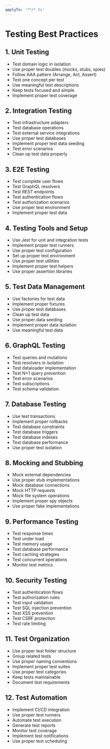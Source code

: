 ```yaml
---
applyTo: '**/*.ts'
---
```


# Testing Best Practices

## 1. Unit Testing

- Test domain logic in isolation
- Use proper test doubles (mocks, stubs, spies)
- Follow AAA pattern (Arrange, Act, Assert)
- Test one concept per test
- Use meaningful test descriptions
- Keep tests focused and simple
- Implement proper test coverage

## 2. Integration Testing

- Test infrastructure adapters
- Test database operations
- Test external service integrations
- Use proper test databases
- Implement proper test data seeding
- Test error scenarios
- Clean up test data properly

## 3. E2E Testing

- Test complete user flows
- Test GraphQL resolvers
- Test REST endpoints
- Test authentication flows
- Test authorization scenarios
- Use proper test environment
- Implement proper test data

## 4. Testing Tools and Setup

- Use Jest for unit and integration tests
- Implement proper test runners
- Use proper test configuration
- Set up proper test environment
- Use proper test utilities
- Implement proper test helpers
- Use proper assertion libraries

## 5. Test Data Management

- Use factories for test data
- Implement proper fixtures
- Use proper test databases
- Clean up test data
- Use proper data seeding
- Implement proper data isolation
- Use meaningful test data

## 6. GraphQL Testing

- Test queries and mutations
- Test resolvers in isolation
- Test dataloader implementation
- Test N+1 query prevention
- Test error scenarios
- Test subscriptions
- Test schema validation

## 7. Database Testing

- Use test transactions
- Implement proper rollbacks
- Test database constraints
- Test database triggers
- Test database indexes
- Test database performance
- Use proper test isolation

## 8. Mocking and Stubbing

- Mock external dependencies
- Use proper stub implementations
- Mock database connections
- Mock HTTP requests
- Mock file system operations
- Implement proper spy objects
- Use proper fake implementations

## 9. Performance Testing

- Test response times
- Test under load
- Test memory usage
- Test database performance
- Test caching strategies
- Test concurrent operations
- Monitor test metrics

## 10. Security Testing

- Test authentication flows
- Test authorization rules
- Test input validation
- Test SQL injection prevention
- Test XSS prevention
- Test CSRF protection
- Test rate limiting

## 11. Test Organization

- Use proper test folder structure
- Group related tests
- Use proper naming conventions
- Implement proper test suites
- Use proper test categories
- Keep tests maintainable
- Document test requirements

## 12. Test Automation

- Implement CI/CD integration
- Use proper test runners
- Automate test execution
- Generate test reports
- Monitor test coverage
- Implement test notifications
- Use proper test scheduling
